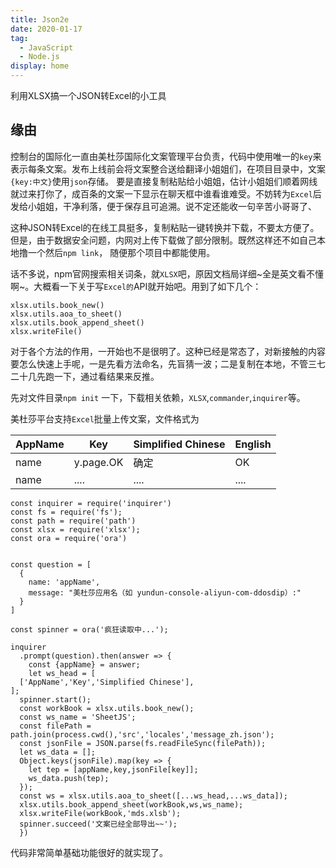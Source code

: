 ```yaml
---
title: Json2e
date: 2020-01-17
tag: 
  - JavaScript 
  - Node.js
display: home
---
```


利用XLSX搞一个JSON转Excel的小工具

<!-- more -->

## 缘由
  控制台的国际化一直由美杜莎国际化文案管理平台负责，代码中使用唯一的`key`来表示每条文案。发布上线前会将文案整合送给翻译小姐姐们，在项目目录中，文案`{key:中文}`使用`json`存储。
要是直接复制粘贴给小姐姐，估计小姐姐们顺着网线就过来打你了，成百条的文案一下显示在聊天框中谁看谁难受。不妨转为`Excel`后发给小姐姐，干净利落，便于保存且可追溯。说不定还能收一句辛苦小哥哥了、

这种JSON转Excel的在线工具挺多，复制粘贴一键转换并下载，不要太方便了。但是，由于数据安全问题，内网对上传下载做了部分限制。既然这样还不如自己本地撸一个然后`npm link`，
随便那个项目中都能使用。

话不多说，npm官网搜索相关词条，就`XLSX`吧，原因文档局详细~全是英文看不懂啊~。大概看一下关于写`Excel的`API就开始吧。用到了如下几个：
``` JS
xlsx.utils.book_new()
xlsx.utils.aoa_to_sheet()
xlsx.utils.book_append_sheet()
xlsx.writeFile()
```
对于各个方法的作用，一开始也不是很明了。这种已经是常态了，对新接触的内容要怎么快速上手呢，一是先看方法命名，先盲猜一波；二是复制在本地，不管三七二十几先跑一下，通过看结果来反推。

先对文件目录`npm init` 一下，下载相关依赖，`XLSX`,`commander`,`inquirer`等。

美杜莎平台支持`Excel`批量上传文案，文件格式为

|  AppName | Key | Simplified Chinese | English |
|  ----  | ----  | ---- | ---- |
| name  | y.page.OK | 确定 | OK |
| name | .... | .... | .... |

``` JS
const inquirer = require('inquirer')
const fs = require('fs');
const path = require('path')
const xlsx = require('xlsx');
const ora = require('ora')


const question = [
  {
    name: 'appName',
    message: "美杜莎应用名（如 yundun-console-aliyun-com-ddosdip）:"
  }
]

const spinner = ora('疯狂读取中...');

inquirer
  .prompt(question).then(answer => {
    const {appName} = answer;
    let ws_head = [
  ['AppName','Key','Simplified Chinese'],
];
  spinner.start();
  const workBook = xlsx.utils.book_new();
  const ws_name = 'SheetJS';
  const filePath = path.join(process.cwd(),'src','locales','message_zh.json');
  const jsonFile = JSON.parse(fs.readFileSync(filePath));
  let ws_data = [];
  Object.keys(jsonFile).map(key => {
    let tep = [appName,key,jsonFile[key]];
    ws_data.push(tep);
  });
  const ws = xlsx.utils.aoa_to_sheet([...ws_head,...ws_data]);
  xlsx.utils.book_append_sheet(workBook,ws,ws_name);
  xlsx.writeFile(workBook,'mds.xlsb');
  spinner.succeed('文案已经全部导出~~');
  })

```
代码非常简单基础功能很好的就实现了。

